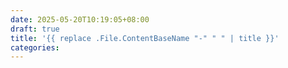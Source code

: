 ```yaml
---
date: 2025-05-20T10:19:05+08:00
draft: true
title: '{{ replace .File.ContentBaseName "-" " " | title }}'
categories:
---
```


